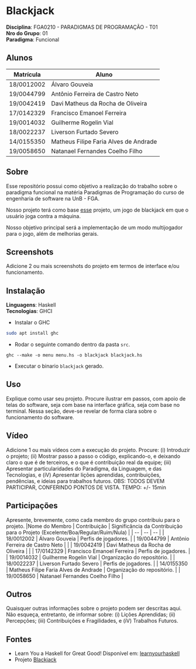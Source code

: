 # Blackjack

**Disciplina**: FGA0210 - PARADIGMAS DE PROGRAMAÇÃO - T01 <br>
**Nro do Grupo**: 01<br>
**Paradigma**: Funcional<br>

## Alunos
|Matrícula | Aluno |
| -- | -- |
| 18/0012002 |  Álvaro Gouveia |
| 19/0044799 |  Antônio Ferreira de Castro Neto |
| 19/0042419 |  Davi Matheus da Rocha de Oliveira |
| 17/0142329 |  Francisco Emanoel Ferreira |
| 19/0014032 |  Guilherme Rogelin Vial |
| 18/0022237 |  Liverson Furtado Severo |
| 14/0155350 |  Matheus Filipe Faria Alves de Andrade |
| 19/0058650 |  Natanael Fernandes Coelho Filho |

## Sobre 
Esse repositório possui como objetivo a realização do trabalho sobre o paradigma funcional na matéria Paradigmas de Programação do curso de engenharia de software na UnB - FGA. 

Nosso projeto terá como base [esse](https://github.com/UnBParadigmas2021-2/2021.2_G5_Funcional_Blackjack) projeto, um jogo de blackjack em que o usuário joga contra a máquina.

Nosso objetivo principal será a implementação de um modo multijogador para o jogo, além de melhorias gerais.

## Screenshots
Adicione 2 ou mais screenshots do projeto em termos de interface e/ou funcionamento.

## Instalação 
**Linguagens**: Haskell<br>
**Tecnologias**: GHCI<br>

- Instalar o GHC
```bash
sudo apt install ghc
```
- Rodar o seguinte comando dentro da pasta `src`.
```
ghc --make -o menu menu.hs -o blackjack blackjack.hs
```
- Executar o binario `blackjack` gerado.

## Uso 
Explique como usar seu projeto.
Procure ilustrar em passos, com apoio de telas do software, seja com base na interface gráfica, seja com base no terminal.
Nessa seção, deve-se revelar de forma clara sobre o funcionamento do software.

## Vídeo
Adicione 1 ou mais vídeos com a execução do projeto.
Procure: 
(i) Introduzir o projeto;
(ii) Mostrar passo a passo o código, explicando-o, e deixando claro o que é de terceiros, e o que é contribuição real da equipe;
(iii) Apresentar particularidades do Paradigma, da Linguagem, e das Tecnologias, e
(iV) Apresentar lições aprendidas, contribuições, pendências, e ideias para trabalhos futuros.
OBS: TODOS DEVEM PARTICIPAR, CONFERINDO PONTOS DE VISTA.
TEMPO: +/- 15min

## Participações
Apresente, brevemente, como cada membro do grupo contribuiu para o projeto.
|Nome do Membro | Contribuição | Significância da Contribuição para o Projeto (Excelente/Boa/Regular/Ruim/Nula) |
| -- | -- | -- |
| 18/0012002 |  Álvaro Gouveia | Perfis de jogadores. |
| 19/0044799 |  Antônio Ferreira de Castro Neto | |
| 19/0042419 |  Davi Matheus da Rocha de Oliveira | |
| 17/0142329 |  Francisco Emanoel Ferreira | Perfis de jogadores. |
| 19/0014032 |  Guilherme Rogelin Vial | Organização do repositório. |
| 18/0022237 |  Liverson Furtado Severo | Perfis de jogadores. |
| 14/0155350 |  Matheus Filipe Faria Alves de Andrade | Organização do repositório. |
| 19/0058650 | Natanael Fernandes Coelho Filho |

## Outros 
Quaisquer outras informações sobre o projeto podem ser descritas aqui. Não esqueça, entretanto, de informar sobre:
(i) Lições Aprendidas;
(ii) Percepções;
(iii) Contribuições e Fragilidades, e
(iV) Trabalhos Futuros.

## Fontes
- Learn You a Haskell for Great Good! Disponível em: [learnyourhaskell](http://learnyouahaskell.com/chapters)
- Projeto [Blackjack](https://github.com/UnBParadigmas2021-2/2021.2_G5_Funcional_Blackjack)